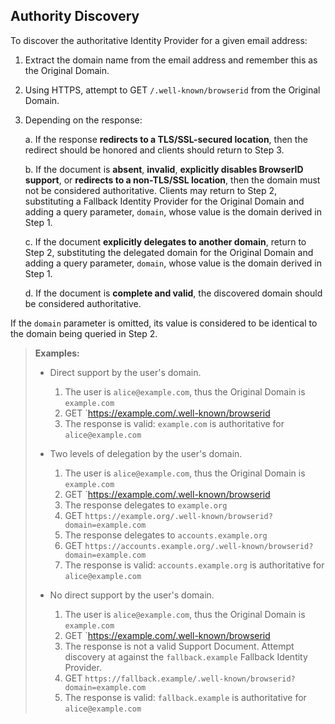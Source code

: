 ## Authority Discovery

To discover the authoritative Identity Provider for a given email address:

1. Extract the domain name from the email address and remember this as the Original Domain.

2. Using HTTPS, attempt to GET `/.well-known/browserid` from the Original Domain.

3. Depending on the response:

    a. If the response __redirects to a TLS/SSL-secured location__, then the redirect should be honored and clients should return to Step 3.

    b. If the document is __absent__, __invalid__, __explicitly disables BrowserID support__, or __redirects to a non-TLS/SSL location__, then the domain must not be considered authoritative. Clients may return to Step 2, substituting a Fallback Identity Provider for the Original Domain and adding a query parameter, `domain`, whose value is the domain derived in Step 1.

    c. If the document __explicitly delegates to another domain__, return to Step 2, substituting the delegated domain for the Original Domain and adding a query parameter, `domain`, whose value is the domain derived in Step 1.

    d. If the document is __complete and valid__, the discovered domain should be considered authoritative.

If the `domain` parameter is omitted, its value is considered to be identical to the domain being queried in Step 2.

> __Examples:__
>
> - Direct support by the user's domain.
>
>     1. The user is `alice@example.com`, thus the Original Domain is `example.com`
>     2. GET `https://example.com/.well-known/browserid
>     3. The response is valid: `example.com` is authoritative for `alice@example.com`
>
> - Two levels of delegation by the user's domain.
>
>     1. The user is `alice@example.com`, thus the Original Domain is `example.com`
>     2. GET `https://example.com/.well-known/browserid
>     3. The response delegates to `example.org`
>     4. GET `https://example.org/.well-known/browserid?domain=example.com`
>     5. The response delegates to `accounts.example.org`
>     6. GET `https://accounts.example.org/.well-known/browserid?domain=example.com`
>     7. The response is valid: `accounts.example.org` is authoritative for `alice@example.com`
>
> - No direct support by the user's domain.
>
>     1. The user is `alice@example.com`, thus the Original Domain is `example.com`
>     2. GET `https://example.com/.well-known/browserid
>     3. The response is not a valid Support Document. Attempt discovery at against the `fallback.example` Fallback Identity Provider.
>     4. GET `https://fallback.example/.well-known/browserid?domain=example.com` 
>     5. The response is valid: `fallback.example` is authoritative for `alice@example.com`

